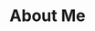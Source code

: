 ---
layout: page
title: About Me
#background_style: bg-info
background_image: url('assets/img/backgrounds/bg11.jpg')
# Add a link to the the top menu
menus:
  header:
    title: About
    weight: 2

sections:
- type: address.html
  section_id: about
  title: 
  map: assets/img/backgrounds/bg12.jpg
  address:
    title: Personal Introduction
    text: >
      Having grown up in a metropolitan area with a population of over 12 million, I have a deep appreciation for the built environment around me. The rapid infrastructure development required to sustain a city’s inhabitants amazes me and inspires me to contribute to this growth. <br>
      <br>
      By actively exploring innovations in different facades of Structural Engineering, I am hoping to develop a multi-disciplinary approach towards traditional Civil Engineering practices with the aid of modern technology. As a prospective structural engineer, I look forward to contributing to the field of Civil engineering and socially useful work with these skills and values.


# - type: paragraph.html
#   section_id: intro
#   title: 
# #  background_style: bg-info
# #  text_style: text-left text-white
#   actions:
#    - title: My Resume
#      class: btn-info
#      url: '#'
#   text: >+

#     Having grown up in a metropolitan area with a population of over 12 million, I have a deep appreciation for the built environment around me. The rapid infrastructure development required to sustain a city’s inhabitants amazes me and inspires me to contribute to this growth. By actively exploring innovations in different facades of Structural Engineering, I am hoping to develop a multi-disciplinary approach towards traditional Civil Engineering practices with the aid of modern technology. As a prospective structural engineer, I look forward to contributing to the field of Civil engineering and socially useful work with these skills and values.

---